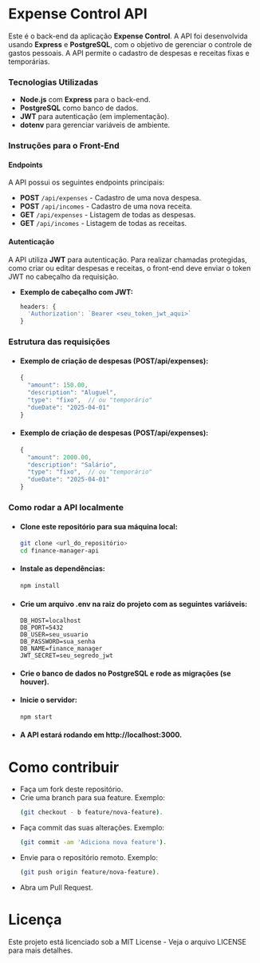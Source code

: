 # Expense Control API

Este é o back-end da aplicação **Expense Control**. A API foi desenvolvida usando **Express** e **PostgreSQL**, com o objetivo de gerenciar o controle de gastos pessoais. A API permite o cadastro de despesas e receitas fixas e temporárias.

### Tecnologias Utilizadas
- **Node.js** com **Express** para o back-end.
- **PostgreSQL** como banco de dados.
- **JWT** para autenticação (em implementação).
- **dotenv** para gerenciar variáveis de ambiente.

### Instruções para o Front-End

#### Endpoints

A API possui os seguintes endpoints principais:

- **POST** `/api/expenses` - Cadastro de uma nova despesa.
- **POST** `/api/incomes` - Cadastro de uma nova receita.
- **GET** `/api/expenses` - Listagem de todas as despesas.
- **GET** `/api/incomes` - Listagem de todas as receitas.

#### Autenticação
A API utiliza **JWT** para autenticação. Para realizar chamadas protegidas, como criar ou editar despesas e receitas, o front-end deve enviar o token JWT no cabeçalho da requisição.

- **Exemplo de cabeçalho com JWT:**

  ```javascript
  headers: {
    'Authorization': `Bearer <seu_token_jwt_aqui>`
  }

### Estrutura das requisições

- #### Exemplo de criação de despesas (POST/api/expenses): ##

  ```javascript
  {
    "amount": 150.00,
    "description": "Aluguel",
    "type": "fixo",  // ou "temporário"
    "dueDate": "2025-04-01"
  }

- #### Exemplo de criação de despesas (POST/api/expenses): ##

  ```javascript
  {
    "amount": 2000.00,
    "description": "Salário",
    "type": "fixo",  // ou "temporário"
    "dueDate": "2025-04-01"
  }

### Como rodar a API localmente

- #### Clone este repositório para sua máquina local:
  ```bash
  git clone <url_do_repositório>
  cd finance-manager-api

- #### Instale as dependências:
  ```bash
  npm install

- #### Crie um arquivo .env na raiz do projeto com as seguintes variáveis:
  ```env
  DB_HOST=localhost
  DB_PORT=5432
  DB_USER=seu_usuario
  DB_PASSWORD=sua_senha
  DB_NAME=finance_manager
  JWT_SECRET=seu_segredo_jwt

- #### Crie o banco de dados no PostgreSQL e rode as migrações (se houver).

- #### Inicie o servidor:
  ```bash
  npm start

- #### A API estará rodando em http://localhost:3000.

# Como contribuir

- Faça um fork deste repositório.
- Crie uma branch para sua feature. Exemplo:
  ```bash
  (git checkout - b feature/nova-feature).
- Faça commit das suas alterações. Exemplo:
  ```bash
  (git commit -am 'Adiciona nova feature').
- Envie para o repositório remoto. Exemplo:
  ```bash
  (git push origin feature/nova-feature).
- Abra um Pull Request.

# Licença

Este projeto está licenciado sob a MIT License - Veja o arquivo LICENSE para mais detalhes.
  



